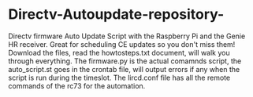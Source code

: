 # Directv-Autoupdate-repository-
Directv firmware Auto Update Script with the Raspberry Pi and the Genie HR receiver.  Great for scheduling CE updates so you don't miss them! Download the files, read the howtosteps.txt document, will walk you through everything.   The firmware.py is the actual comamnds script, the auto_script.st goes in the crontab file, will output errors if any when the script is run during the timeslot. The lircd.conf file has all the remote commands of the rc73 for the automation.  
